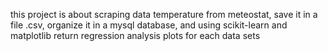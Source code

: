 this project is about scraping data temperature from meteostat, save it in a file .csv, organize it in a mysql database, and using scikit-learn and matplotlib return regression analysis plots for each data sets

